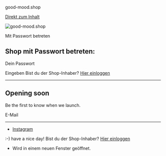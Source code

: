 good-mood.shop


[Direkt zum Inhalt](#MainContent)

![good-mood.shop](//good-mood.shop/cdn/shop/files/2_72503c5f-a80f-400b-bb91-8b037146dd93.png?v=1718536690&width=500)




Mit Passwort betreten

Shop mit Passwort betreten:
---------------------------

Dein Passwort

Eingeben
Bist du der Shop-Inhaber? [Hier einloggen](/admin)

---

Opening soon
------------

Be the first to know when we launch.

E-Mail



---

* [Instagram](good_mood_.shop)

 :-) have a nice day!
Bist du der Shop-Inhaber? [Hier einloggen](/admin)

* Wird in einem neuen Fenster geöffnet.